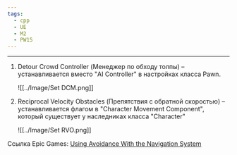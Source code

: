 ```yaml
---
tags:
  - cpp
  - UE
  - M2
  - PW15
---
```

---
1. Detour Crowd Controller (Менеджер по обходу толпы) – устанавливается вместо "AI Controller" в настройках класса Pawn.

   ![[../Image/Set DCM.png]]

2. Reciprocal Velocity Obstacles (Препятствия с обратной скоростью) – устанавливается флагом в "Character Movement Component", который существует у наследниках класса "Character"

   ![[../Image/Set RVO.png]]


Ссылка Epic Games:
[Using Avoidance With the Navigation System](https://dev.epicgames.com/documentation/en-us/unreal-engine/using-avoidance-with-the-navigation-system?application_version=4.27)
